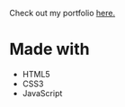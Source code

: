 Check out my portfolio <a href="http://keenansr23.github.io" rel="nofollow">here.</a>

# Made with
- HTML5
- CSS3
- JavaScript

